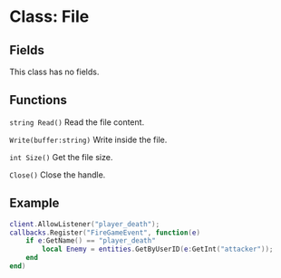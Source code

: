 # Class: File

## Fields
This class has no fields.

## Functions
```string Read()``` Read the file content.

```Write(buffer:string)``` Write inside the file.

```int Size()``` Get the file size.

```Close()``` Close the handle.

## Example
```lua
client.AllowListener("player_death");
callbacks.Register("FireGameEvent", function(e)
    if e:GetName() == "player_death"
		local Enemy = entities.GetByUserID(e:GetInt("attacker"));
    end
end)
```